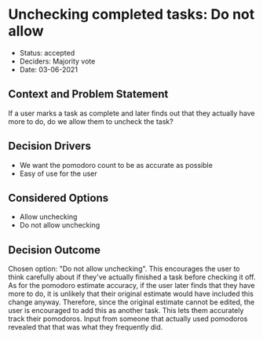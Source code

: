 # Unchecking completed tasks: Do not allow

* Status:  accepted 
* Deciders: Majority vote
* Date: 03-06-2021

## Context and Problem Statement

If a user marks a task as complete and later finds out that they actually have more to do, do we allow them to uncheck the task?

## Decision Drivers

* We want the pomodoro count to be as accurate as possible
* Easy of use for the user

## Considered Options

* Allow unchecking
* Do not allow unchecking

## Decision Outcome

Chosen option: "Do not allow unchecking". This encourages the user to think carefully about if they've actually finished a task before checking it off. As for the pomodoro estimate accuracy, if the user later finds that they have more to do, it is unlikely that their original estimate would have included this change anyway. Therefore, since the original estimate cannot be edited, the user is encouraged to add this as another task. This lets them accurately track their pomodoros. Input from someone that actually used pomodoros revealed that that was what they frequently did. 